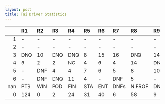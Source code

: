 ```yaml
---
layout: post 
title: Tai Driver Statistics
--- 
```


|     | R1   | R2   | R3   | R4   | R5   | R6   | R7   | R8     | R9   | R10   | R11   | R12   | Points   | Pos   |
|----:|:-----|:-----|:-----|:-----|:-----|:-----|:-----|:-------|:-----|:------|:------|:------|:---------|:------|
|   1 | -    | -    | -    | -    | -    | -    | -    | -      | -    | -     | -     | -     | 90.0     | 4.0   |
|   2 | -    | -    | -    | -    | -    | -    | -    | -      | -    | -     | -     | -     | nan      | nan   |
|   3 | DNQ  | 10   | DNQ  | DNQ  | 8    | 15   | 16   | DNQ    | 14   | DNQ   | DNQ   | -     | nan      | nan   |
|   4 | 9    | 2    | 2    | NC   | 4    | 6    | 4    | 14     | DNF  | DNQ   | DNQ   | 16    | nan      | nan   |
|   5 | -    | DNF  | 4    | 4    | 7    | 6    | 5    | 8      | 10   | DNF   | DNF   | 12    | 58.0     | 9.0   |
|   6 | -    | DNF  | DNQ  | 11   | 4    | -    | DNF  | 5      | -    | nan   | nan   | nan   | 60.0     | 6.0   |
| nan | PTS  | WIN  | POD  | FIN  | STA  | ENT  | DNFs | N.PROF | DNQ  | %FIN  | PPR   | BST   | CHA      | RNK   |
|   0 | 124  | 0    | 2    | 24   | 31   | 40   | 6    | 58     | 9    | 77.42 | 3.1   | 2     | 0.0      | 15.0  |